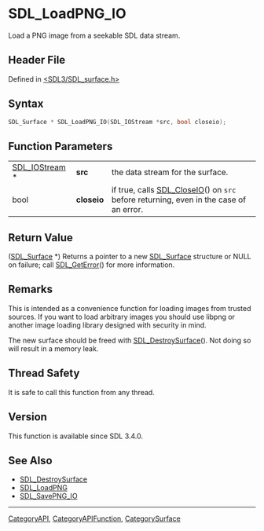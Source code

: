 # SDL_LoadPNG_IO

Load a PNG image from a seekable SDL data stream.

## Header File

Defined in [<SDL3/SDL_surface.h>](https://github.com/libsdl-org/SDL/blob/main/include/SDL3/SDL_surface.h)

## Syntax

```c
SDL_Surface * SDL_LoadPNG_IO(SDL_IOStream *src, bool closeio);
```

## Function Parameters

|                                |             |                                                                                                      |
| ------------------------------ | ----------- | ---------------------------------------------------------------------------------------------------- |
| [SDL_IOStream](SDL_IOStream) * | **src**     | the data stream for the surface.                                                                     |
| bool                           | **closeio** | if true, calls [SDL_CloseIO](SDL_CloseIO)() on `src` before returning, even in the case of an error. |

## Return Value

([SDL_Surface](SDL_Surface) *) Returns a pointer to a new
[SDL_Surface](SDL_Surface) structure or NULL on failure; call
[SDL_GetError](SDL_GetError)() for more information.

## Remarks

This is intended as a convenience function for loading images from trusted
sources. If you want to load arbitrary images you should use libpng or
another image loading library designed with security in mind.

The new surface should be freed with
[SDL_DestroySurface](SDL_DestroySurface)(). Not doing so will result in a
memory leak.

## Thread Safety

It is safe to call this function from any thread.

## Version

This function is available since SDL 3.4.0.

## See Also

- [SDL_DestroySurface](SDL_DestroySurface)
- [SDL_LoadPNG](SDL_LoadPNG)
- [SDL_SavePNG_IO](SDL_SavePNG_IO)

----
[CategoryAPI](CategoryAPI), [CategoryAPIFunction](CategoryAPIFunction), [CategorySurface](CategorySurface)

